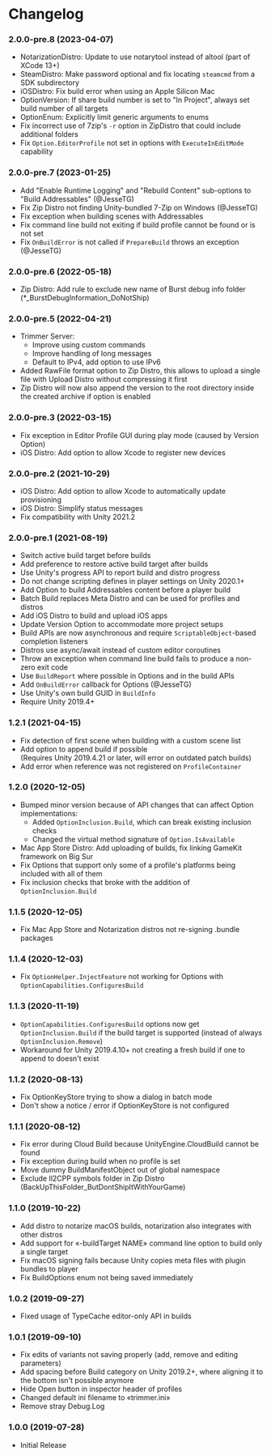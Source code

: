 # Changelog

### 2.0.0-pre.8 (2023-04-07)
* NotarizationDistro: Update to use notarytool instead of altool (part of XCode 13+)
* SteamDistro: Make password optional and fix locating `steamcmd` from a SDK subdirectory
* iOSDistro: Fix build error when using an Apple Silicon Mac
* OptionVersion: If share build number is set to "In Project", always set build number of all targets
* OptionEnum: Explicitly limit generic arguments to enums
* Fix incorrect use of 7zip's `-r` option in ZipDistro that could include additional folders
* Fix `Option.EditorProfile` not set in options with `ExecuteInEditMode` capability

### 2.0.0-pre.7 (2023-01-25)
* Add "Enable Runtime Logging" and "Rebuild Content" sub-options to "Build Addressables" (@JesseTG)
* Fix Zip Distro not finding Unity-bundled 7-Zip on Windows (@JesseTG)
* Fix exception when building scenes with Addressables
* Fix command line build not exiting if build profile cannot be found or is not set
* Fix `OnBuildError` is not called if `PrepareBuild` throws an exception (@JesseTG)

### 2.0.0-pre.6 (2022-05-18)
* Zip Distro: Add rule to exclude new name of Burst debug info folder (*_BurstDebugInformation_DoNotShip)

### 2.0.0-pre.5 (2022-04-21)
* Trimmer Server:
  * Improve using custom commands
  * Improve handling of long messages
  * Default to IPv4, add option to use IPv6
* Added RawFile format option to Zip Distro, this allows to upload a single file
  with Upload Distro without compressing it first
* Zip Distro will now also append the version to the root directory inside the
  created archive if option is enabled

### 2.0.0-pre.3 (2022-03-15)
* Fix exception in Editor Profile GUI during play mode (caused by Version Option)
* iOS Distro: Add option to allow Xcode to register new devices

### 2.0.0-pre.2 (2021-10-29)
* iOS Distro: Add option to allow Xcode to automatically update provisioning
* iOS Distro: Simplify status messages
* Fix compatibility with Unity 2021.2

### 2.0.0-pre.1 (2021-08-19)
* Switch active build target before builds
* Add preference to restore active build target after builds
* Use Unity's progress API to report build and distro progress
* Do not change scripting defines in player settings on Unity 2020.1+
* Add Option to build Addressables content before a player build
* Batch Build replaces Meta Distro and can be used for profiles and distros
* Add iOS Distro to build and upload iOS apps
* Update Version Option to accommodate more project setups
* Build APIs are now asynchronous and require `ScriptableObject`-based completion listeners
* Distros use async/await instead of custom editor coroutines
* Throw an exception when command line build fails to produce a non-zero exit code
* Use `BuildReport` where possible in Options and in the build APIs
* Add `OnBuildError` callback for Options (@JesseTG)
* Use Unity's own build GUID in `BuildInfo`
* Require Unity 2019.4+

### 1.2.1 (2021-04-15)
* Fix detection of first scene when building with a custom scene list
* Add option to append build if possible<br>
  (Requires Unity 2019.4.21 or later, will error on outdated patch builds)
* Add error when reference was not registered on `ProfileContainer`

### 1.2.0 (2020-12-05)
* Bumped minor version because of API changes that can affect Option implementations:
  * Added `OptionInclusion.Build`, which can break existing inclusion checks
  * Changed the virtual method signature of `Option.IsAvailable`
* Mac App Store Distro: Add uploading of builds, fix linking GameKit framework on Big Sur
* Fix Options that support only some of a profile's platforms being included with all of them
* Fix inclusion checks that broke with the addition of `OptionInclusion.Build`

### 1.1.5 (2020-12-05)
* Fix Mac App Store and Notarization distros not re-signing .bundle packages

### 1.1.4 (2020-12-03)
* Fix `OptionHelper.InjectFeature` not working for Options with `OptionCapabilities.ConfiguresBuild`

### 1.1.3 (2020-11-19)
* `OptionCapabilities.ConfiguresBuild` options now get `OptionInclusion.Build` if the build target is supported (instead of always `OptionInclusion.Remove`)
* Workaround for Unity 2019.4.10+ not creating a fresh build if one to append to doesn't exist

### 1.1.2 (2020-08-13)
* Fix OptionKeyStore trying to show a dialog in batch mode
* Don't show a notice / error if OptionKeyStore is not configured

### 1.1.1 (2020-08-12)
* Fix error during Cloud Build because UnityEngine.CloudBuild cannot be found
* Fix exception during build when no profile is set
* Move dummy BuildManifestObject out of global namespace
* Exclude Il2CPP symbols folder in Zip Distro (BackUpThisFolder_ButDontShipItWithYourGame)

### 1.1.0 (2019-10-22)
* Add distro to notarize macOS builds, notarization also integrates with other distros
* Add support for «-buildTarget NAME» command line option to build only a single target
* Fix macOS signing fails because Unity copies meta files with plugin bundles to player
* Fix BuildOptions enum not being saved immediately

### 1.0.2 (2019-09-27)
* Fixed usage of TypeCache editor-only API in builds

### 1.0.1 (2019-09-10)
* Fix edits of variants not saving properly (add, remove and editing parameters)
* Add spacing before Build category on Unity 2019.2+, where aligning it to the bottom isn't possible anymore
* Hide Open button in inspector header of profiles
* Changed default ini filename to «trimmer.ini»
* Remove stray Debug.Log

### 1.0.0 (2019-07-28)
* Initial Release

